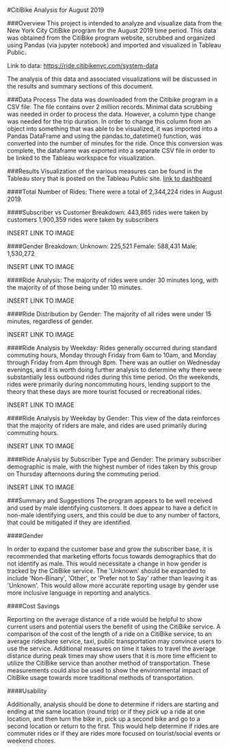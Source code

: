 #CitiBike Analysis for August 2019 

###Overview
This project is intended to analyze and visualize data from the New York City CitiBike program for the August 2019 time period.  This data was obtained from the CitiBike program website, scrubbed and organized using Pandas (via jupyter notebook) and imported and visualized in Tableau Public.   

Link to data: https://ride.citibikenyc.com/system-data

The analysis of this data and associated visualizations will be discussed in the results and summary sections of this document. 

###Data Process 
The data was downloaded from the Citibike program in a CSV file.  The file contains over 2 million records.  Minimal data scrubbing was needed in order to process the data.  However, a column type change was needed for the trip duration.  In order to change this column from an object into something that was able to be visualized, it was imported into a Pandas DataFrame and using the pandas.to_datetime() function, was converted into the number of minutes for the ride.  Once this conversion was complete, the dataframe was exported into a separate CSV file in order to be linked to the Tableau workspace for visualization. 


###Results
Visualization of the various measures can be found in the Tableau story that is posted on the Tableau Public site. [link to dashboard](https://public.tableau.com/app/profile/kellie.brabec/viz/Week15Challenge-CitiBikeRideAnalysis/RideAnalysis#1)

####Total Number of Rides: 
There were a total of 2,344,224 rides in August 2019. 

####Subscriber vs Customer Breakdown: 
443,865 rides were taken by customers
1,900,359 rides were taken by subscribers 

INSERT LINK TO IMAGE

####Gender Breakdown: 
Unknown: 225,521 
Female: 588,431
Male: 1,530,272 

INSERT LINK TO IMAGE 

####Ride Analysis: 
The majority of rides were under 30 minutes long, with the majority of of those being under 10 minutes. 

INSERT LINK TO IMAGE

####Ride Distribution by Gender:
The majority of all rides were under 15 minutes, regardless of gender.

INSERT LINK TO IMAGE 

####Ride Analysis by Weekday: 
Rides generally occurred during standard commuting hours, Monday through Friday from 6am to 10am, and Monday through Friday from 4pm through 8pm.  There was an outlier on Wednesday evenings, and it is worth doing further analysis to determine why there were substantially less outbound rides during this time period. 
On the weekends, rides were primarily during noncommuting hours, lending support to the theory that these days are more tourist focused or recreational rides.

INSERT LINK TO IMAGE 

####Ride Analysis by Weekday by Gender: 
This view of the data reinforces that the majority of riders are male, and rides are used primarily during commuting hours.  

INSERT LINK TO IMAGE 

####Ride Analysis by Subscriber Type and Gender: 
The primary subscriber demographic is male, with the highest number of rides taken by this group on Thursday afternoons during the commuting period.  

INSERT LINK TO IMAGE 

###Summary and Suggestions 
The program appears to be well received and used by male identifying customers.  It does appear to have a deficit in non-male identifying users, and this could be due to any number of factors, that could be mitigated if they are identified. 

####Gender 

In order to expand the customer base and grow the subscriber base, it is recommended that marketing efforts focus towards demographics that do not identify as male.  This would necessitate a change in how gender is tracked by the CitiBike service.  The 'Unknown' should be expanded to include 'Non-Binary', 'Other', or 'Prefer not to Say' rather than leaving it as 'Unknown'.  This would allow more accurate reporting usage by gender use more inclusive language in reporting and analytics.  

####Cost Savings 

Reporting on the average distance of a ride would be helpful to show current users and potential users the benefit of using the CitiBike service.  A comparison of the cost of the length of a ride on a CitiBike service, to an average rideshare service, taxi, public transportation may convince users to use the service.  Additional measures on time it takes to travel the average distance during peak times may show users that it is more time efficient to utilize the CitiBike service than another method of transportation.  These measurements could also be used to show the environmental impact of CitiBike usage towards more traditional methods of transportation.  

####Usability 

Additionally, analysis should be done to determine if riders are starting and ending at the same location (round trip) or if they pick up a ride at one location, and then turn the bike in, pick up a second bike and go to a second location or return to the first.  This would help determine if rides are commuter rides or if they are rides more focused on tourist/social events or weekend chores.  
